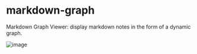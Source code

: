 # markdown-graph

Markdown Graph Viewer: display markdown notes in the form of a dynamic graph.

![image](https://github.com/user-attachments/assets/cbd0e2ae-e6e8-4dd3-b95d-16b4c3c7e889)
